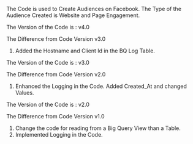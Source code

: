 The Code is used to Create Audiences on Facebook.
The Type of the Audience Created is Website and Page Engagement.

The Version of the Code is : v4.0

The Difference from Code Version v3.0

1. Added the Hostname and Client Id in the BQ Log Table.



The Version of the Code is : v3.0

The Difference from Code Version v2.0

1. Enhanced the Logging in the Code. Added Created_At and changed Values.



The Version of the Code is : v2.0

The Difference from Code Version v1.0

1. Change the code for reading from a Big Query View than a Table.
2. Implemented Logging in the Code.